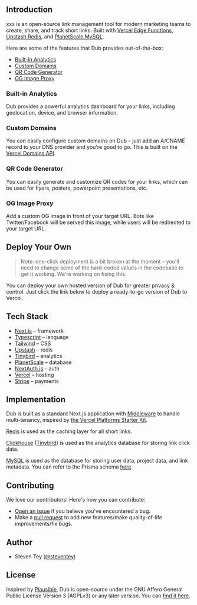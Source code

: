 ## Introduction

xxx is an open-source link management tool for modern marketing teams to create, share, and track short links. Built with [Vercel Edge Functions](http://vercel.com/edge), [Upstash Redis](https://docs.upstash.com/redis), and [PlanetScale MySQL](https://planetscale.com/).

Here are some of the features that Dub provides out-of-the-box:

- [Built-in Analytics](#built-in-analytics)
- [Custom Domains](#custom-domains)
- [QR Code Generator](#qr-code-generator)
- [OG Image Proxy](#og-image-proxy)

### Built-in Analytics

Dub provides a powerful analytics dashboard for your links, including geolocation, device, and browser information.

### Custom Domains

You can easily configure custom domains on Dub – just add an A/CNAME record to your DNS provider and you're good to go. This is built on the [Vercel Domains API](https://domains-api.vercel.app/).

### QR Code Generator

You can easily generate and customize QR codes for your links, which can be used for flyers, posters, powerpoint presentations, etc.

### OG Image Proxy

Add a custom OG image in front of your target URL. Bots like Twitter/Facebook will be served this image, while users will be redirected to your target URL.

## Deploy Your Own

> Note: one-click deployment is a bit broken at the moment – you'll need to change some of the hard-coded values in the codebase to get it working. We're working on fixing this.

You can deploy your own hosted version of Dub for greater privacy & control. Just click the link below to deploy a ready-to-go version of Dub to Vercel.

## Tech Stack

- [Next.js](https://nextjs.org/) – framework
- [Typescript](https://www.typescriptlang.org/) – language
- [Tailwind](https://tailwindcss.com/) – CSS
- [Upstash](https://upstash.com/) – redis
- [Tinybird](https://tinybird.com/) – analytics
- [PlanetScale](https://planetscale.com/) – database
- [NextAuth.js](https://next-auth.js.org/) – auth
- [Vercel](https://vercel.com/) – hosting
- [Stripe](https://stripe.com/) – payments

## Implementation

Dub is built as a standard Next.js application with [Middleware](https://nextjs.org/docs/advanced-features/middleware) to handle multi-tenancy, inspired by [the Vercel Platforms Starter Kit](https://github.com/vercel/platforms).

[Redis](https://redis.io/) is used as the caching layer for all short links.

[Clickhouse](https://clickhouse.com/) ([Tinybird](https://tinybird.com/)) is used as the analytics database for storing link click data.

[MySQL](https://www.mysql.com/) is used as the database for storing user data, project data, and link metadata. You can refer to the Prisma schema [here](/prisma/schema.prisma).

## Contributing

We love our contributors! Here's how you can contribute:

- [Open an issue](https://github.com/steven-tey/dub/issues) if you believe you've encountered a bug.
- Make a [pull request](https://github.com/steven-tey/dub/pull) to add new features/make quality-of-life improvements/fix bugs.

## Author

- Steven Tey ([@steventey](https://twitter.com/steventey))

## License

Inspired by [Plausible](https://plausible.io/), Dub is open-source under the GNU Affero General Public License Version 3 (AGPLv3) or any later version. You can [find it here](https://github.com/steven-tey/dub/blob/main/LICENSE.md).